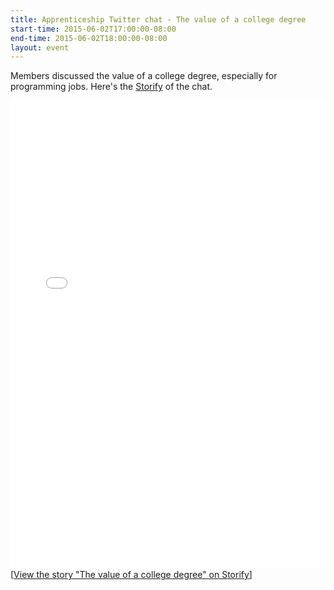 ```yaml
---
title: Apprenticeship Twitter chat - The value of a college degree
start-time: 2015-06-02T17:00:00-08:00
end-time: 2015-06-02T18:00:00-08:00
layout: event
---
```

Members discussed the value of a college degree, especially for programming jobs. Here's the [Storify](https://storify.com/Apprenticeship/the-value-of-a-college-degree) of the chat.

<div class="storify"><iframe src="//storify.com/Apprenticeship/the-value-of-a-college-degree/embed?header=false&border=false" width="100%" height="750" frameborder="no" allowtransparency="true"></iframe><script src="//storify.com/Apprenticeship/the-value-of-a-college-degree.js?header=false&border=false"></script><noscript>[<a href="//storify.com/Apprenticeship/the-value-of-a-college-degree" target="_blank">View the story "The value of a college degree" on Storify</a>]</noscript></div>